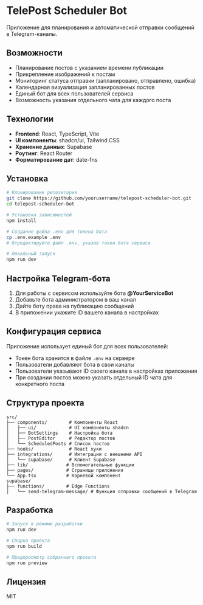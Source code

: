 # TelePost Scheduler Bot

Приложение для планирования и автоматической отправки сообщений в Telegram-каналы.

## Возможности

- Планирование постов с указанием времени публикации
- Прикрепление изображений к постам
- Мониторинг статуса отправки (запланировано, отправлено, ошибка)
- Календарная визуализация запланированных постов
- Единый бот для всех пользователей сервиса
- Возможность указания отдельного чата для каждого поста

## Технологии

- **Frontend**: React, TypeScript, Vite
- **UI компоненты**: shadcn/ui, Tailwind CSS
- **Хранение данных**: Supabase
- **Роутинг**: React Router
- **Форматирование дат**: date-fns

## Установка

```sh
# Клонирование репозитория
git clone https://github.com/yourusername/telepost-scheduler-bot.git
cd telepost-scheduler-bot

# Установка зависимостей
npm install

# Создание файла .env для токена бота
cp .env.example .env
# Отредактируйте файл .env, указав токен бота сервиса

# Локальный запуск
npm run dev
```

## Настройка Telegram-бота

1. Для работы с сервисом используйте бота **@YourServiceBot**
2. Добавьте бота администратором в ваш канал
3. Дайте боту права на публикацию сообщений
4. В приложении укажите ID вашего канала в настройках

## Конфигурация сервиса

Приложение использует единый бот для всех пользователей:

- Токен бота хранится в файле `.env` на сервере
- Пользователи добавляют бота в свои каналы
- Пользователи указывают ID своего канала в настройках приложения
- При создании постов можно указать отдельный ID чата для конкретного поста

## Структура проекта

```
src/
├── components/        # Компоненты React
│   ├── ui/            # UI компоненты shadcn
│   ├── BotSettings    # Настройка бота
│   ├── PostEditor     # Редактор постов
│   └── ScheduledPosts # Список постов
├── hooks/             # React хуки
├── integrations/      # Интеграции с внешними API
│   └── supabase/      # Клиент Supabase
├── lib/              # Вспомогательные функции
├── pages/            # Страницы приложения
└── App.tsx           # Корневой компонент
supabase/
├── functions/        # Edge Functions
│   └── send-telegram-message/ # Функция отправки сообщений в Telegram
```

## Разработка

```sh
# Запуск в режиме разработки
npm run dev

# Сборка проекта
npm run build

# Предпросмотр собранного проекта
npm run preview
```

## Лицензия

MIT
